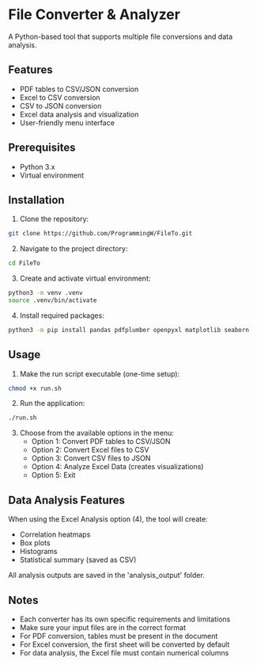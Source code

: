 # File Converter & Analyzer

A Python-based tool that supports multiple file conversions and data analysis.

## Features
- PDF tables to CSV/JSON conversion
- Excel to CSV conversion
- CSV to JSON conversion
- Excel data analysis and visualization
- User-friendly menu interface

## Prerequisites
- Python 3.x
- Virtual environment

## Installation

1. Clone the repository:
```bash
git clone https://github.com/ProgrammingW/FileTo.git
```

2. Navigate to the project directory:
```bash
cd FileTo
```

3. Create and activate virtual environment:
```bash
python3 -m venv .venv
source .venv/bin/activate
```

4. Install required packages:
```bash
python3 -m pip install pandas pdfplumber openpyxl matplotlib seaborn
```

## Usage

1. Make the run script executable (one-time setup):
```bash
chmod +x run.sh
```

2. Run the application:
```bash
./run.sh
```

3. Choose from the available options in the menu:
   - Option 1: Convert PDF tables to CSV/JSON
   - Option 2: Convert Excel files to CSV
   - Option 3: Convert CSV files to JSON
   - Option 4: Analyze Excel Data (creates visualizations)
   - Option 5: Exit

## Data Analysis Features
When using the Excel Analysis option (4), the tool will create:
- Correlation heatmaps
- Box plots
- Histograms
- Statistical summary (saved as CSV)

All analysis outputs are saved in the 'analysis_output' folder.

## Notes
- Each converter has its own specific requirements and limitations
- Make sure your input files are in the correct format
- For PDF conversion, tables must be present in the document
- For Excel conversion, the first sheet will be converted by default
- For data analysis, the Excel file must contain numerical columns
